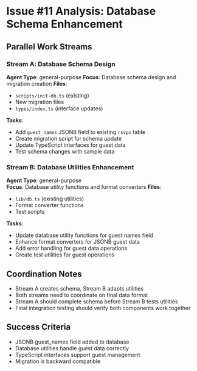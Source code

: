 # Issue #11 Analysis: Database Schema Enhancement

## Parallel Work Streams

### Stream A: Database Schema Design
**Agent Type**: general-purpose
**Focus**: Database schema design and migration creation
**Files**: 
- `scripts/init-db.ts` (existing)
- New migration files
- `types/index.ts` (interface updates)

**Tasks**:
- Add `guest_names` JSONB field to existing `rsvps` table
- Create migration script for schema update
- Update TypeScript interfaces for guest data
- Test schema changes with sample data

### Stream B: Database Utilities Enhancement  
**Agent Type**: general-purpose  
**Focus**: Database utility functions and format converters
**Files**:
- `lib/db.ts` (existing utilities)
- Format converter functions
- Test scripts

**Tasks**:
- Update database utility functions for guest names field
- Enhance format converters for JSONB guest data
- Add error handling for guest data operations
- Create test utilities for guest operations

## Coordination Notes
- Stream A creates schema, Stream B adapts utilities
- Both streams need to coordinate on final data format
- Stream A should complete schema before Stream B tests utilities
- Final integration testing should verify both components work together

## Success Criteria
- JSONB guest_names field added to database
- Database utilities handle guest data correctly  
- TypeScript interfaces support guest management
- Migration is backward compatible
